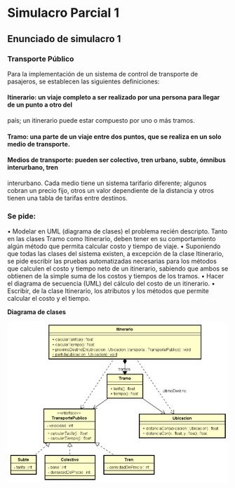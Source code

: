 # Simulacro Parcial 1

## **Enunciado de simulacro 1**

### Transporte Público
Para la implementación de un sistema de control de transporte de pasajeros, se establecen las
siguientes definiciones:
#### Itinerario: un viaje completo a ser realizado por una persona para llegar de un punto a otro del
país; un itinerario puede estar compuesto por uno o más tramos.
#### Tramo: una parte de un viaje entre dos puntos, que se realiza en un solo medio de transporte.
#### Medios de transporte: pueden ser colectivo, tren urbano, subte, ómnibus interurbano, tren
interurbano. Cada medio tiene un sistema tarifario diferente; algunos cobran un precio fijo, otros
un valor dependiente de la distancia y otros tienen una tabla de tarifas entre destinos.
### Se pide:
• Modelar en UML (diagrama de clases) el problema recién descripto. Tanto en las clases
Tramo como Itinerario, deben tener en su comportamiento algún método que permita
calcular costo y tiempo de viaje.
• Suponiendo que todas las clases del sistema existen, a excepción de la clase Itinerario, se
pide escribir las pruebas automatizadas necesarias para los métodos que calculen el costo
y tiempo neto de un itinerario, sabiendo que ambos se obtienen de la simple suma de los
costos y tiempos de los tramos.
• Hacer el diagrama de secuencia (UML) del cálculo del costo de un itinerario.
• Escribir, de la clase Itinerario, los atributos y los métodos que permite calcular el costo y el
tiempo.


**Diagrama de clases**


![Diagrama](https://github.com/Lukas-De-Angelis-Riva/TPs-individuales-Algoritmos-y-programacion-III/blob/master/SimulacroParcial2/Class%20Diagram0.png)
